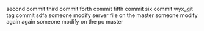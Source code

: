 second commit
third commit
forth commit
fifth commit
six commit
wyx_git
tag commit
sdfa
someone modify server file on the master
someone modify again
again
someone modify on the pc master
